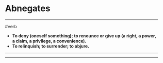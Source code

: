 # Abnegates
---
#verb
- **To deny (oneself something); to renounce or give up (a right, a power, a claim, a privilege, a convenience).**
- **To relinquish; to surrender; to abjure.**
---
---
